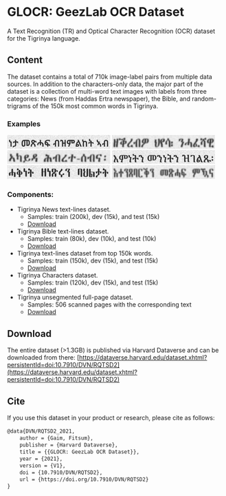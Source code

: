 # GLOCR: GeezLab OCR Dataset

A Text Recognition (TR) and Optical Character Recognition (OCR) dataset for the Tigrinya language. 

## Content

The dataset contains a total of 710k image-label pairs from multiple data sources. In addition to the characters-only data, the major part of the dataset is a collection of multi-word text images with labels from three categories: News (from Haddas Ertra newspaper), the Bible, and random-trigrams of the 150k most common words in Tigrinya.

### Examples
![glocr sample](images/00227.jpg)
![glocr sample](images/00228.jpg)
![glocr sample](images/00229.jpg)
![glocr sample](images/00230.jpg)
![glocr sample](images/00231.jpg)
![glocr sample](images/00232.jpg)


### Components:
  * Tigrinya News text-lines dataset. 
    * Samples: train (200k), dev (15k), and test (15k)
    * [Download](https://dataverse.harvard.edu/file.xhtml?fileId=4498514&version=1.1)
  * Tigrinya Bible text-lines dataset.
    * Samples: train (80k), dev (10k), and test (10k)
    * [Download](https://dataverse.harvard.edu/file.xhtml?fileId=4498513&version=1.1)
  * Tigrinya text-lines dataset from top 150k words.
    * Samples: train (150k), dev (15k), and test (15k)
    * [Download](https://dataverse.harvard.edu/file.xhtml?fileId=4498511&version=1.1)
  * Tigrinya Characters dataset.
    * Samples: train (120k), dev (15k), and test (15k)
    * [Download](https://dataverse.harvard.edu/file.xhtml?fileId=4498512&version=1.1)
  * Tigrinya unsegmented full-page dataset.
    * Samples: 506 scanned pages with the corresponding text
    * [Download](https://dataverse.harvard.edu/file.xhtml?fileId=4498516&version=1.1)


## Download

The entire dataset (>1.3GB) is published via Harvard Dataverse and can be downloaded from there: [https://dataverse.harvard.edu/dataset.xhtml?persistentId=doi:10.7910/DVN/RQTSD2](https://dataverse.harvard.edu/dataset.xhtml?persistentId=doi:10.7910/DVN/RQTSD2)


## Cite

If you use this dataset in your product or research, please cite as follows:
```
@data{DVN/RQTSD2_2021,
    author = {Gaim, Fitsum},
    publisher = {Harvard Dataverse},
    title = {{GLOCR: GeezLab OCR Dataset}},
    year = {2021},
    version = {V1},
    doi = {10.7910/DVN/RQTSD2},
    url = {https://doi.org/10.7910/DVN/RQTSD2}
}
```
